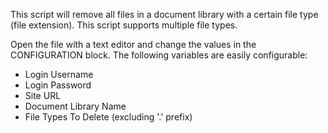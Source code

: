 This script will remove all files in a document library with a certain file type (file extension). This script supports multiple file types.

 Open the file with a text editor and change the values in the CONFIGURATION block. The following variables are easily configurable:
  - Login Username
  - Login Password
  - Site URL
  - Document Library Name
  - File Types To Delete (excluding '.' prefix)
